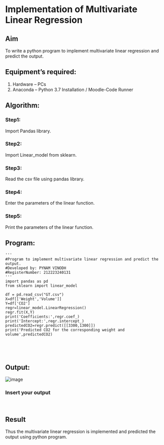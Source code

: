# Implementation of Multivariate Linear Regression
## Aim
To write a python program to implement multivariate linear regression and predict the output.
## Equipment’s required:
1.	Hardware – PCs
2.	Anaconda – Python 3.7 Installation / Moodle-Code Runner
## Algorithm:
### Step1:
Import Pandas library.

### Step2:
Import Linear_model from sklearn.

### Step3:
Read the csv file using pandas library.

### Step4:
Enter the parameters of the linear function.

### Step5:
Print the parameters of the linear function.

## Program:
```
'''
#Program to implement multivariate linear regression and predict the output.
#Developed by: PYNAM VINODH
#RegisterNumber: 212223240131
'''
import pandas as pd
from sklearn import linear_model

df = pd.read_csv("GT.csv")
X=df[['Weight','Volume']]
Y=df['CO2']
regr=linear_model.LinearRegression()
regr.fit(X,Y)
print('Coefficients:',regr.coef_)
print('Intercept:',regr.intercept_)
predictedCO2=regr.predict([[3300,1300]])
print('Predicted CO2 for the corresponding weight and volume',predictedCO2)





```
## Output:
![image](https://github.com/PYNAMVINODH/Multivariate-Linear-Regression/assets/145742678/154b92f0-fc4a-43c3-9611-1aeb5ec3c045)

### Insert your output

<br>

## Result
Thus the multivariate linear regression is implemented and predicted the output using python program.
